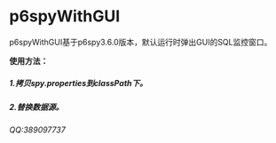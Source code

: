 p6spyWithGUI
=====
p6spyWithGUI基于p6spy3.6.0版本，默认运行时弹出GUI的SQL监控窗口。

**使用方法：**
##### 1.拷贝spy.properties到classPath下。
##### 2.替换数据源。
###### QQ:389097737
